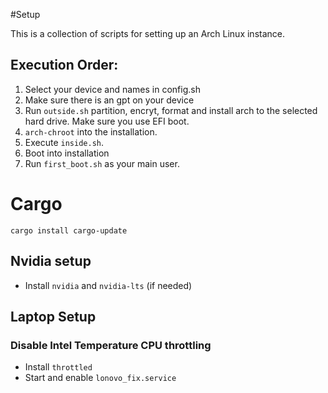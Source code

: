 #Setup

This is a collection of scripts for setting up an Arch Linux instance.

## Execution Order:

1. Select your device and names in config.sh  
2. Make sure there is an gpt on your device  
3. Run `outside.sh` partition, encryt, format and install arch to the selected hard drive. Make sure you use EFI boot.  
4. `arch-chroot` into the installation.
5. Execute `inside.sh`.
6. Boot into installation
7. Run `first_boot.sh` as your main user.

# Cargo 

```
cargo install cargo-update
```

## Nvidia setup

- Install `nvidia` and `nvidia-lts` (if needed)

## Laptop Setup

### Disable Intel Temperature CPU throttling 

- Install `throttled`
- Start and enable `lonovo_fix.service`
